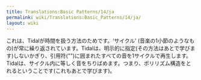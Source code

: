 ```yaml
---
title: Translations:Basic Patterns/14/ja
permalink: wiki/Translations:Basic_Patterns/14/ja/
layout: wiki
---
```


これは、Tidalが時間を扱う方法のためです。‘サイクル’
(音楽の1小節のようなもの)が常に繰り返されています。Tidalは、明示的に指定(その方法はあとで学びます)しないかぎり、引用符("")に囲まれたすべての音を1サイクルで再生します。Tidalは、サイクル内に等しく音をちりばめます。つまり、ポリリズム構造をとれるということです(これもあとで学びます)。
